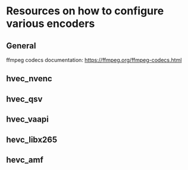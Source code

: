 # Resources on how to configure various encoders

## General
ffmpeg codecs documentation:
https://ffmpeg.org/ffmpeg-codecs.html

## hvec_nvenc

## hvec_qsv

## hvec_vaapi

## hevc_libx265

## hevc_amf

